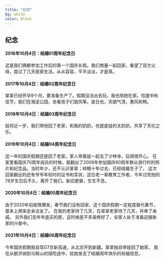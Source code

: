 ```yaml
---
title: "纪念"
bg: white
color: black
---
```


## 纪念

<p></p>

#### 2016年10月4日：结婚01周年纪念日

这是我们俩都参加工作后的第一个国庆长假。我们商量一起回家，看望了双方父母，度过了几天居家生活。从从容容，平平淡淡，才是真。

#### 2017年10月4日：结婚02周年纪念日

翠翠已经怀孕9个月，要准备生产了。假期没法出去玩，我也陪她在家。恰逢中秋佳节，我们在海淀公园，坐看孩子们放风筝。是日也，天朗气清，惠风和畅。

#### 2018年10月4日：结婚03周年纪念日

娃将近一岁，我们带他回了老家，和我的奶奶，也就是娃的太奶奶，共享了天伦之乐。

#### 2019年10月4日：结婚04周年纪念日

这一年的国庆假期还是回了老家。家人带着娃一起去了少林寺，玩得很开心。
在家里看国庆70周年阅兵的时候，我翻出了2009年参加国庆60周年群众游行时的照片和纪念品。当时年少，还不认识翠翠；转眼十年过去，已经结婚生子了。
这次回家翻出的还有爷爷年轻时的证书和奖状，这位老一辈教育工作者，今年过完他的78岁生日后不久，离开了我们。新旧更替，生生不息。

#### 2020年10月4日：结婚05周年纪念日

由于2020年初疫情爆发，春节我们没有回家，这个国庆假期一定程度替代春节，基本上用来走亲访友了。
在我的老家待了几天，在翠翠老家待了几天，并串了亲戚。
另外我们去年年底买的房，这时候差不多装修好了，全家人处于准备迎接新家的兴奋中。

#### 2021年10月4日：结婚06周年纪念日

今年国庆假期我自驾G7京新高速，从北京开到新疆。翠翠独自带娃回了娘家。
我在从额济纳到马鬃山的探险途中，给她发去了结婚周年快乐的祝福信息。

<br>
